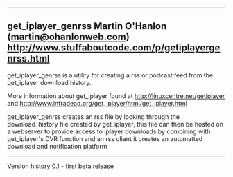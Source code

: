 -------------------------------------------------------------------------------
get_iplayer_genrss
Martin O'Hanlon (martin@ohanlonweb.com)
http://www.stuffaboutcode.com/p/getiplayergenrss.html
-------------------------------------------------------------------------------

get_iplayer_genrss is a utility for creating a rss or podcast feed from 
the get_iplayer download history.

More information about get_iplayer found at http://linuxcentre.net/getiplayer
and http://www.infradead.org/get_iplayer/html/get_iplayer.html

get_iplayer_genrss creates an rss file by looking through the download_history
file created by get_iplayer, this file can then be hosted on a webserver to
provide access to iplayer downloads by combining with get_iplayer's DVR
function and an rss client it creates an automatted download and notification
platform

-----------------------------------------------------------------------------
Version history
0.1 - first beta release
